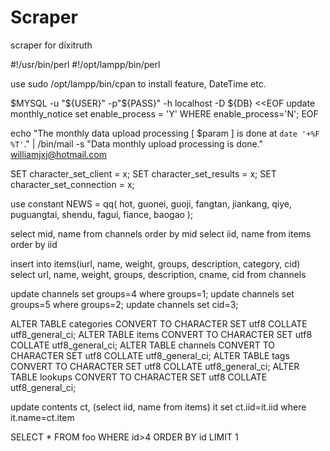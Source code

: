 Scraper
=======

scraper for dixitruth

#!/usr/bin/perl
#!/opt/lampp/bin/perl

use sudo /opt/lampp/bin/cpan to install feature, DateTime etc.


$MYSQL -u "${USER}" -p"${PASS}" -h localhost -D ${DB} <<EOF
    update monthly_notice set enable_process = 'Y' WHERE enable_process='N';
EOF


echo "The monthly data upload processing [ $param ] is done at `date '+%F %T'`." | /bin/mail -s "Data
monthly upload processing is done." williamjxj@hotmail.com


SET character_set_client = x;
SET character_set_results = x;
SET character_set_connection = x;


use constant NEWS = qq(
	hot, guonei, guoji, fangtan, jiankang, qiye, puguangtai, shendu, fagui, fiance, baogao
);

select mid, name from channels order by mid
select iid, name from items order by iid

insert into items(iurl, name, weight, groups, description, category, cid) 
select url, name, weight, groups, description, cname, cid from channels

update channels set groups=4 where groups=1;
update channels set groups=5 where groups=2;
update channels set cid=3;


ALTER TABLE categories CONVERT TO CHARACTER SET utf8 COLLATE utf8_general_ci;
ALTER TABLE items CONVERT TO CHARACTER SET utf8 COLLATE utf8_general_ci;
ALTER TABLE channels CONVERT TO CHARACTER SET utf8 COLLATE utf8_general_ci;
ALTER TABLE tags CONVERT TO CHARACTER SET utf8 COLLATE utf8_general_ci;
ALTER TABLE lookups CONVERT TO CHARACTER SET utf8 COLLATE utf8_general_ci;

update contents ct, (select iid, name from items) it
 set ct.iid=it.iid
where it.name=ct.item

SELECT * FROM foo WHERE id>4 ORDER BY id LIMIT 1